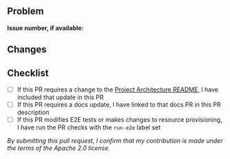 <!--
Thank you for your Pull Request! Please describe the problem this PR fixes and a summary of the changes made.
Link to any relevant issues, code snippets, or other PRs.

For trivial changes, this template can be ignored in favor of a short description of the changes.
-->

## Problem

<!--
Describe the issue this PR is solving
-->

**Issue number, if available:**

## Changes

<!--
Summarize the changes introduced in this PR. This is a good place to call out critical or potentially problematic parts of the change.
-->

## Checklist

<!--
These items must be completed before a PR is ready to be merged.
Feel free to publish a draft PR before these items are complete.
-->

- [ ] If this PR requires a change to the [Project Architecture README](../PROJECT_ARCHITECTURE.md), I have included that update in this PR
- [ ] If this PR requires a docs update, I have linked to that docs PR in this PR description
- [ ] If this PR modifies E2E tests or makes changes to resource provisioning, I have run the PR checks with the `run-e2e` label set

_By submitting this pull request, I confirm that my contribution is made under the terms of the Apache 2.0 license._
